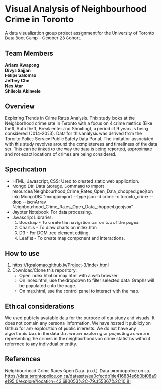# Visual Analysis of Neighbourhood Crime in Toronto
A data visualization group project assignment for the University of Toronto Data Boot Camp - October 23 Cohort. 

## Team Members
**Ariana Kwapong**  
**Divya Sajjan**  
**Felipe Salomao**   
**Jeffrey Che**  
**Nes Atar**  
**Shileola Akinyele**  

## Overview
Exploring Trends in Crime Rates Analysis. This study looks at the Neighborhood crime rate in Toronto with a focus on 4 crime metrics (Bike theft, Auto theft, Break enter and Shooting), a period of 9 years is being considered (2014-2023). Data for this analysis was derived from the Toronto Police Service Public Safety Data Portal. The limitation associated with this study revolves around the completeness and timeliness of the data set. This can be linked to the way the data is being reported, approximate and not exact locations of crimes are being considered.

## Specification
- HTML, Javascript, CSS: Used to created static web application.
- Mongo DB: Data Storage.
    Command to import resources/Neighbourhood_Crime_Rates_Open_Data_chopped.geojson into MongoDB: "mongoimport --type json -d crime -c toronto_crime --drop --jsonArray Neighbourhood_Crime_Rates_Open_Data_chopped.geojson"
- Juypter Notebook: For data processing.
- Javascript Libraries:
    1) Boostrap - To create the navigation bar on top of the pages.
    2) Chart.js - To draw charts on index.html.
    3) D3 - For DOM tree element editing.
    4) Leaflet - To create map component and interactions.

## How to use
1) https://fgsalomao.github.io/Project-3/index.html
2) Download/Clone this repository.
    - Open index.html or map.html with a web browser.
    - On index.html, use the dropdown to filter selected data. Graphs will be populated onto the page.
    - On map.html, use the control panel to interact with the map.


## Ethical considerations
We used publicly available data for the purpose of our study and visuals. It does not contain any personal information. We have hosted it publicly on Github for any exploration of public interests. We do not have any algorithmic bias in the data that we are exploring or projecting as we are representing the crimes in the neighborhoods on crime statistics without reference to any individual or entity. 

## References
Neighbourhood Crime Rates Open Data. (n.d.). Data.torontopolice.on.ca. 
    https://data.torontopolice.on.ca/datasets/ea0cfecdb1de416884e6b0bf08a9e195_0/explore?location=43.680053%2C-79.355367%2C10.81
